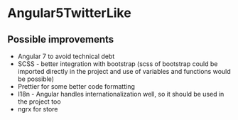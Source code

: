 # Angular5TwitterLike

## Possible improvements

* Angular 7 to avoid technical debt
* SCSS - better integration with bootstrap (scss of bootstrap could be imported directly in the project and use of variables and functions would be possible)
* Prettier for some better code formatting
* I18n - Angular handles internationalization well, so it should be used in the project too
* ngrx for store
